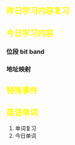 ## <font color="yellow">昨日学习内容复习</font>
## <font color="yellow">今日学习内容</font>
### 位段 bit band
### 地址映射

## <font color="yellow">特殊事件</font>
## <font color="yellow">英语单词</font>
1. 单词复习
2. 今日单词


